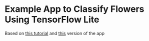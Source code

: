 # Example App to Classify Flowers Using TensorFlow Lite

Based on [this tutorial](https://codelabs.developers.google.com/codelabs/recognize-flowers-with-tensorflow-on-android#0) and [this](https://github.com/sieunp06/Recognize-Flowers-with-TFL) version of the app
